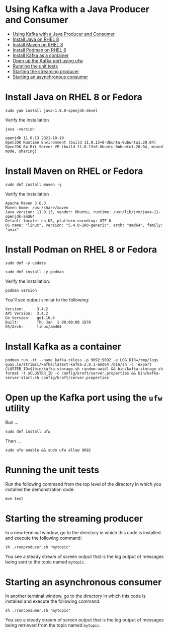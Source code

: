 # Using Kafka with a Java Producer and Consumer
- [Using Kafka with a Java Producer and Consumer](#using-kafka-with-a-java-producer-and-consumer)
- [Install Java on RHEL 8](#install-java-on-rhel-8)
- [Install Maven on RHEL 8](#install-maven-on-rhel)
- [Install Podman on RHEL 8](#install-podman-on-rhel-8)
- [Install Kafka as a container](#install-kafka-as-a-container)
- [Open up the Kafka port using ufw](#[open-up-the-kafka-port](#open-up-the-kafka-port-using-the-ufw-utility))
- [Running the unit tests](#running-the-unit-tests)
- [Starting the streaming producer](#starting-the-streaming-producer)
- [Starting an asynchronous consumer](#starting-an-asynchronous-consumer)
# Install Java on RHEL 8 or Fedora
```shell
sudo yum install java-1.8.0-openjdk-devel
```
Verify the installation

```shell
java -version
```

```text
openjdk 11.0.13 2021-10-19
OpenJDK Runtime Environment (build 11.0.13+8-Ubuntu-0ubuntu1.20.04)
OpenJDK 64-Bit Server VM (build 11.0.13+8-Ubuntu-0ubuntu1.20.04, mixed mode, sharing)
```

# Install Maven on RHEL or Fedora

```shell
sudo dnf install maven -y
```
Verify the installation

```text
Apache Maven 3.6.3
Maven home: /usr/share/maven
Java version: 11.0.13, vendor: Ubuntu, runtime: /usr/lib/jvm/java-11-openjdk-amd64
Default locale: en_US, platform encoding: UTF-8
OS name: "linux", version: "5.4.0-100-generic", arch: "amd64", family: "unix"
```

# Install Podman on RHEL 8 or Fedora

```shell
sudo dnf -y update
```

```shell
sudo dnf install -y podman
```
Verify the installation:

```shell
podman version
```
You'll see output similar to the following:

```shell
Version:      3.4.2
API Version:  3.4.2
Go Version:   go1.16.6
Built:        Thu Jan  1 00:00:00 1970
OS/Arch:      linux/amd64
```

# Install Kafka as a container

```shell
podman run -it --name kafka-zkless -p 9092:9092 -e LOG_DIR=/tmp/logs quay.io/strimzi/kafka:latest-kafka-2.8.1-amd64 /bin/sh -c 'export CLUSTER_ID=$(bin/kafka-storage.sh random-uuid) && bin/kafka-storage.sh format -t $CLUSTER_ID -c config/kraft/server.properties && bin/kafka-server-start.sh config/kraft/server.properties'
```

# Open up the Kafka port using the `ufw` utility

Run ...

`sudo dnf install ufw`

Then ...

`sudo ufw enable && sudo ufw allow 9092`

# Running the unit tests

Run the following command from the top level of the directory in which you installed the demonstration code.

```shell
mvn test
```

# Starting the streaming producer

In a new terminal window, go to the directory in which this code is installed and execute the following command:

```shell
sh ./runproducer.sh "mytopic"
```

You see a steady stream of screen output that is the log output of messages being sent to the topic named `mytopic`.

# Starting an asynchronous consumer

In another terminal window, go to the directory in which this code is installed and execute the following command:

```shell
sh ./runconsumer.sh "mytopic"
```

You see a steady stream of screen output that is the log output of messages being retrieved from the topic named `mytopic`.

